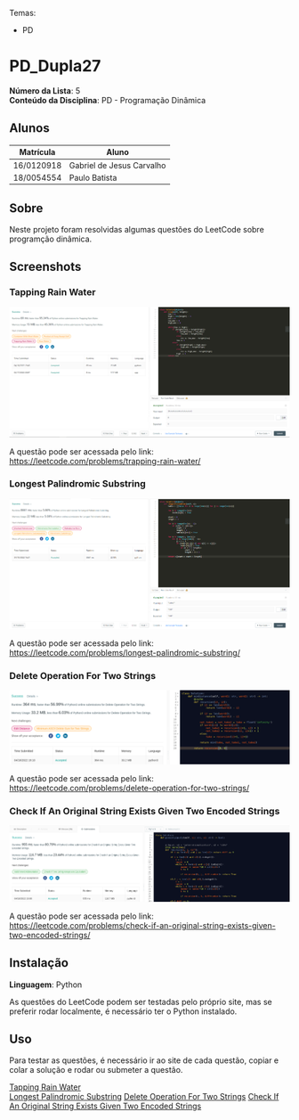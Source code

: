 Temas:
 - PD

# PD_Dupla27

**Número da Lista**: 5<br>
**Conteúdo da Disciplina**: PD - Programação Dinâmica<br>

## Alunos
|Matrícula | Aluno |
| -- | -- |
| 16/0120918  |  Gabriel de Jesus Carvalho |
| 18/0054554  |  Paulo Batista |

## Sobre 
Neste projeto foram resolvidas algumas questões do LeetCode sobre programção dinâmica.

## Screenshots
### Tapping Rain Water

![tapping-rain-water](doc/trapping-rain-water.png)

A questão pode ser acessada pelo link: https://leetcode.com/problems/trapping-rain-water/

### Longest Palindromic Substring

![tapping-rain-water](doc/longest-palindromic-substring.png)

A questão pode ser acessada pelo link: https://leetcode.com/problems/longest-palindromic-substring/

### Delete Operation For Two Strings

![delete-operation-for-two-strings](doc/delete-operation-for-two-strings.png)

A questão pode ser acessada pelo link: https://leetcode.com/problems/delete-operation-for-two-strings/

### Check If An Original String Exists Given Two Encoded Strings

![check-if-an-original-string-exists-given-two-encoded-strings](doc/check-if-an-original-string-exists-given-two-encoded-strings.png)

A questão pode ser acessada pelo link: https://leetcode.com/problems/check-if-an-original-string-exists-given-two-encoded-strings/

## Instalação 
**Linguagem**: Python<br>

As questões do LeetCode podem ser testadas pelo próprio site, mas se preferir rodar localmente, é necessário ter o Python instalado.

## Uso 
Para testar as questões, é necessário ir ao site de cada questão, copiar e colar a solução e rodar ou submeter a questão.

[Tapping Rain Water](https://leetcode.com/problems/trapping-rain-water/)  
[Longest Palindromic Substring](https://leetcode.com/problems/longest-palindromic-substring/)
[Delete Operation For Two Strings](https://leetcode.com/problems/delete-operation-for-two-strings/)
[Check If An Original String Exists Given Two Encoded Strings](https://leetcode.com/problems/check-if-an-original-string-exists-given-two-encoded-strings/)

<!-- ## Outros 
Quaisquer outras informações sobre seu projeto podem ser descritas abaixo. -->





